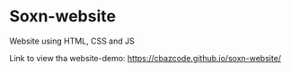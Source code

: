 # Soxn-website

Website using HTML, CSS and JS

Link to view tha website-demo: https://cbazcode.github.io/soxn-website/
